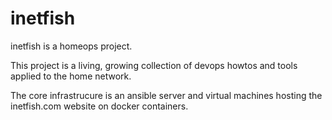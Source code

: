# inetfish

inetfish is a homeops project.

This project is a living, growing collection of devops howtos and tools applied to the home network.

The core infrastrucure is an ansible server and virtual machines hosting the inetfish.com website on docker containers.
